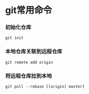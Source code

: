 # git常用命令



### 初始化仓库

```git command
git init
```



### 本地仓库关联到远程仓库

```git command
git remote add origin
```



### 将远程仓库拉到本地

```git command
git pull --rebase [[origin] master]
```

